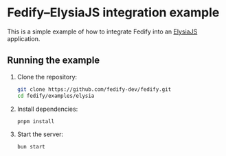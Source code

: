 Fedify–ElysiaJS integration example
===================================

This is a simple example of how to integrate Fedify into an [ElysiaJS]
application.

[ElysiaJS]: https://elysiajs.com/


Running the example
-------------------

 1. Clone the repository:

    ~~~~ sh
    git clone https://github.com/fedify-dev/fedify.git
    cd fedify/examples/elysia
    ~~~~

 2. Install dependencies:

    ~~~~ sh
    pnpm install
    ~~~~

 3. Start the server:

    ~~~~ sh
    bun start
    ~~~~

